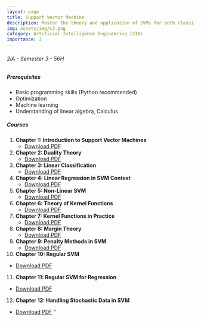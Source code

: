 ```yaml
---
layout: page
title: Support Vector Machine
description: Master the theory and application of SVMs for both classification and regression tasks, including the use of kernel functions. 
img: assets/img/c3.png
category: Artificial Intelligence Engineering (2IA)
importance: 3
---
```


###### 2IA - Semester 3 - 56H
##### Prerequisites
- Basic programming skills (Python recommended)
- Optimization
- Machine learning
- Understanding of linear algebra, Calculus

##### Courses
1. **Chapter 1: Introduction to Support Vector Machines**
   - [Download PDF](/Support%20Vector%20Maching/Chapter1-Introduction.pdf)
2. **Chapter 2: Duality Theory**
   - [Download PDF](/Support%20Vector%20Maching/Chapter2-Duality%20Theory.pdf)
3. **Chapter 3: Linear Classification**
   - [Download PDF](/Support%20Vector%20Maching/Chapter3-Linear%20Classification.pdf)
4. **Chapter 4: Linear Regression in SVM Context**
   - [Download PDF](/Support%20Vector%20Maching/Chapter4-Linear%20Regression.pdf)
5. **Chapter 5: Non-Linear SVM**
   - [Download PDF](/Support%20Vector%20Maching/Chapter5-NoLinear-SVM.pdf)
6. **Chapter 6: Theory of Kernel Functions**
   - [Download PDF](/Support%20Vector%20Maching/Chapter6-Theory%20of%20kernel%20function.pdf)
7. **Chapter 7: Kernel Functions in Practice**
   - [Download PDF](/Support%20Vector%20Maching/Chapter7-kernel%20functions.pdf)
8. **Chapter 8: Margin Theory**
   - [Download PDF](/Support%20Vector%20Maching/Chapter8-Margin%20Theory.pdf)
9. **Chapter 9: Penalty Methods in SVM**
   - [Download PDF](/Support%20Vector%20Maching/Chapter9-Penalty%20Methods.pdf)
10. **Chapter 10: Regular SVM**
   - [Download PDF](/Support%20Vector%20Maching/Chapter10-RSVM.pdf)
11. **Chapter 11: Regular SVM for Regression**
   - [Download PDF](/Support%20Vector%20Maching/Chapter11-RSVR.pdf)
12. **Chapter 12: Handling Stochastic Data in SVM**
   - [Download PDF](/Support%20Vector%20Maching/Chapter12-Stochastic%20data.pdf)
"
